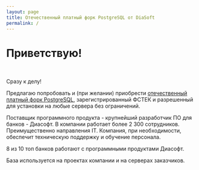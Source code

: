 ```yaml
---
layout: page
title: Отечественный платный форк PostgreSQL от DiaSoft
permalink: /
---
```


# Приветствую!

<br/>

Сразу к делу!

Предлагаю попробовать и (при желании) приобрести <a href="//licenses.ru/software/diasoft/databases/postgresql/">отечественный платный форк PostgreSQL</a>, зарегистрированный ФСТЕК и разрешенный для установки на любые сервера без ограничений.

Поставщик программного продукта - крупнейший разработчик ПО для банков - Диасофт. В компании работает более 2 300 сотрудников. Преимущественно направления IT. Компания, при необходимости, обеспечит техническую поддержку и обучение персонала.

8 из 10 топ банков работают с программными продуктами Диасофт.

База используется на проектах компании и на серверах заказчиков.
